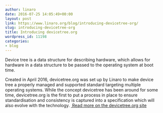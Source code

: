```yaml
---
author: linaro
date: 2016-07-25 14:05:49+00:00
layout: post
link: https://www.linaro.org/blog/introducing-devicetree-org/
slug: introducing-devicetree-org
title: Introducing devicetree.org
wordpress_id: 11198
categories:
- blog
---
```


Device tree is a data structure for describing hardware, which allows for hardware in a data structure to be passed to the operating system at boot time.

Created in April 2016, devicetree.org was set up by Linaro to make device tree a properly managed and supported standard targeting multiple operating systems. While the concept devicetree has been around for some time, devicetree.org is the first to put a process in place to ensure standardisation and consistency is captured into a specification which will also evolve with the technology. [ Read more on the devicetree.org site](http://www.devicetree.org/blog/introducing-devicetree-org/)
